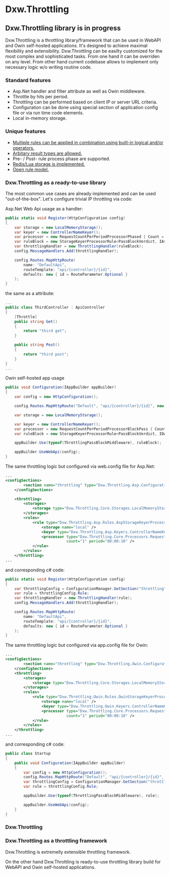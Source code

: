 ﻿# Dxw.Throttling

## Dxw.Throttling library is in progress

Dxw.Throttling is a throttling library/framework that can be used in WebAPI and Owin self-hosted applications.
It's designed to achieve maximal flexibility and extensibility.
Dxw.Throttling can be easilty customized for the most complex and sophisticated tasks.
From one hand it can be overriden on any level.
From other hand current codebase allows to implement only neсessary logic w/o writing routine code.

### Standard features
- Asp.Net handler and filter attribute as well as Owin middleware.
- Throttle by hits per period.
- Throttling can be performed based on client IP or server URL criteria.
- Configuration can be done using special section of application config file or via run time code
elements.
- Local in-memory storage.

### Unique features
- [Multiple rules can be applied in combination using built-in logical and/or operators.](Docs/RuleCombination.md)
- [Arbitary result types are allowed.](Docs/ArbitaryResult.md)
- Pre- / Post- rule process phase are supported.
- [Redis/Lua storage is implemented.](Docs/RedisStorage.md)
- [Open rule model.](Docs/OpenRuleModel.md)

### Dxw.Throttling as a ready-to-use library

The most common use cases are already implemented and can be used "out-of-the-box".
Let's configure trivial IP throttling via code:

Asp.Net Web Api usage as a handler:
``` cs
public static void Register(HttpConfiguration config)
{
    var storage = new LocalMemoryStorage();
    var keyer = new ControllerNameKeyer();
    var processor = new RequestCountPerPeriodProcessorPhased { Count = 1, Period = TimeSpan.FromSeconds(10) };
    var ruleBlock = new StorageKeyerProcessorRule<PassBlockVerdict, IAspArgs> { Storage = storage, Keyer = keyer, Processor = processor } as IRule;
    var throttlingHandler = new ThrottlingHandler(ruleBlock);
    config.MessageHandlers.Add(throttlingHandler);

    config.Routes.MapHttpRoute(
        name: "DefaultApi",
        routeTemplate: "api/{controller}/{id}",
        defaults: new { id = RouteParameter.Optional }
    );
}
```
the same as a attribute:
``` cs
...
public class ThirdController : ApiController
{
    [Throttle]
    public string Get()
    {
        return "third get";
    }

    public string Post()
    {
        return "third post";
    }
}
...
```
Owin self-hosted app usage
``` cs
public void Configuration(IAppBuilder appBuilder)
{
    var config = new HttpConfiguration();

    config.Routes.MapHttpRoute("Default", "api/{controller}/{id}", new { id = RouteParameter.Optional });

    var storage = new LocalMemoryStorage();

    var keyer = new ControllerNameKeyer();
    var processor = new RequestCountPerPeriodProcessorBlockPass { Count = 1, Period = TimeSpan.FromSeconds(15) };
    var ruleBlock = new StorageKeyerProcessorRule<PassBlockVerdict, IOwinArgs> { Storage = storage, Keyer = keyer, Processor = processor };

    appBuilder.Use(typeof(ThrottlingPassBlockMiddleware), ruleBlock);

    appBuilder.UseWebApi(config);
}
```

The same throttling logic but configured via web.config file for Asp.Net:
``` xml
...
<configSections>
        <section name="throttling" type="Dxw.Throttling.Asp.Configuration.PassBlockConfigurationSectionHandler, Dxw.Throttling.Asp"/>
    </configSections>

    <throttling>
        <storages>
            <storage type="Dxw.Throttling.Core.Storages.LocalMemoryStorage, Dxw.Throttling.Core" name="local" />
        </storages>
        <rules>
            <rule type="Dxw.Throttling.Asp.Rules.AspStorageKeyerProcessorRule, Dxw.Throttling.Asp">
                <storage name="local" />
                <keyer type="Dxw.Throttling.Asp.Keyers.ControllerNameKeyer, Dxw.Throttling.Asp" />
                <processor type="Dxw.Throttling.Core.Processors.RequestCountPerPeriodProcessorPhased, Dxw.Throttling.Core" 
                           count="1" period="00:00:10" />
            </rule>
        </rules>
    </throttling>
...
```
and corresponding c# code:
``` cs
public static void Register(HttpConfiguration config)
{
    var throttlingConfig = ConfigurationManager.GetSection("throttling") as Throttling.Core.Configuration.ThrottlingConfiguration<PassBlockVerdict, IAspArgs>;
    var rule = throttlingConfig.Rule;
    var throttlingHandler = new ThrottlingHandler(rule);
    config.MessageHandlers.Add(throttlingHandler);

    config.Routes.MapHttpRoute(
        name: "DefaultApi",
        routeTemplate: "api/{controller}/{id}",
        defaults: new { id = RouteParameter.Optional }
    );
}
```
The same throttling logic but configured via app.config file for Owin:
``` xml
...
<configSections>
        <section name="throttling" type="Dxw.Throttling.Owin.Configuration.PassBlockConfigurationSectionHandler, Dxw.Throttling.Owin"/>
    </configSections>
    <throttling>
        <storages>
            <storage type="Dxw.Throttling.Core.Storages.LocalMemoryStorage, Dxw.Throttling.Core" name="local" />
        </storages>
        <rules>
            <rule type="Dxw.Throttling.Owin.Rules.OwinStorageKeyerProcessorRule, Dxw.Throttling.Owin">
                <storage name="local" />
                <keyer type="Dxw.Throttling.Owin.Keyers.ControllerNameKeyer, Dxw.Throttling.Owin" />
                <processor type="Dxw.Throttling.Core.Processors.RequestCountPerPeriodProcessorPhased, Dxw.Throttling.Core"
                           count="1" period="00:00:10" />
            </rule>
        </rules>
    </throttling>
...
```
and corresponding c# code:
``` cs
public class Startup
{
    public void Configuration(IAppBuilder appBuilder)
    {
        var config = new HttpConfiguration();
        config.Routes.MapHttpRoute("Default", "api/{controller}/{id}", new { id = RouteParameter.Optional });
        var throttlingConfig = ConfigurationManager.GetSection("throttling") as Throttling.Core.Configuration.ThrottlingConfiguration<PassBlockVerdict, IOwinArgs>;
        var rule = throttlingConfig.Rule;

        appBuilder.Use(typeof(ThrottlingPassBlockMiddleware), rule);

        appBuilder.UseWebApi(config);
    }
}
```

### Dxw.Throttling 

### Dxw.Throttling as a throttling framework
Dxw.Throttling is extremelly extensible throttling framework.

On the other hand Dxw.Throttling is ready-to-use throttling library build for WebAPI and Owin self-hosted applications.
